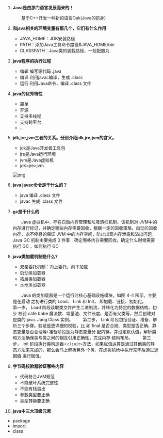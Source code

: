 1. **Java是由那门语言发展而来的！**

   &emsp;&emsp;基于C++开发一种新的语言Oak(Java的前身)

2. **和java相关的环境变量有那几个，它们有什么作用**

   - JAVA_HOME：JDK安装路径
   - PATH：添加Java工具命令路径$JAVA_HOME/bin
   - CLASSPATH：Java类的装载路径，一般配置为.

3. **java程序的执行过程**
   
   - 编辑 编写源代码 .java
   - 编译 利用javac编译，生成 .class
   - 运行 利用Java命令，编译 .class 文件

4. **java的优秀特性**

   - 简单
   - 开源
   - 支持多线程
   - 支持跨平台
   - ...

5. **jdk,jre,jvm三者的关系。分别介绍jdk,jre,jvm的含义。**
    
   - jdk是Java开发者工具包
   - jre是Java运行环境
   - jvm是Java虚拟机
   - jdk>jre>jvm

   ![png](https://i.loli.net/2019/09/20/wyLfoS6iv28BMeq.png)

6. **java javac命令是干什么的？**
  
   - java 编译 .class 文件
   - javac 生成 .class 文件
  
7. **gc是干什么的**
 
   &emsp;&emsp;Java 虚拟机中，存在自动内存管理和垃圾清扫机制。该机制对 JVM中的内存进行标记，并确定哪些内存需要回收，根据一定的回收策略，自动的回收内存，永不停息的保证 JVM 中的内存空间，防止出现内存泄露和溢出问题。 Java GC 机制主要完成 3 件事：确定哪些内存需要回收，确定什么时候需要执行 GC ，如何执行 GC 

8. **java类加载机制是什么?**

   - 双亲委托机制：向上委托，向下加载
   - 启动类加载器
   - 拓展类加载器
   - 本地类加载器

   &emsp;&emsp;Java 的类加载器是一个运行时核心基础设施模块，如图 4-4 所示，主要是在启动 之初进行类的 Load、 Link 和 Init， 即加载、链接、初始化。
   &emsp;&emsp;第一步， Load 阶段读取类文件产生二进制流，并转化为特定的数据结构，初步 校验 cafe babe 魔法数、常量池、文件长度、是否有父类等，然后创建对应类的 java. Jang.Class 实例。
    &emsp;&emsp;第二步， Link 阶段包括验证、准备、解析三个步骤。验证是更详细的校验，比 如 final 是否合规、类型是否正确、静态变量是否合理等i 准备阶段是为静态变量分 配内存，并设定默认值，解析类和方法确保类与类之间的相互引用正确性，完成内存 结构布局。
    &emsp;&emsp;第三步， Init 阶段执行类构造器`＜clinit>`方法，如果赋值运算是通过其他类的静 态方法来完成的，那么会马上解析另外 个类，在虚拟机枪中执行完毕后通过返回值 进行赋值。

9. **字节码校验器验证哪些内容**

   - 代码符合JVM规范
   - 不能破坏系统完整性
   - 不能有栈溢出
   - 参数类型要正确
   - 类型转换要正确

10. **java中三大顶级元素**

   - package
   - import
   - class